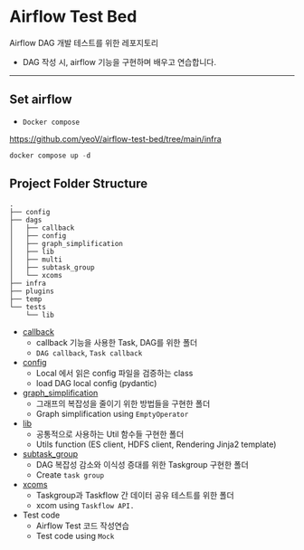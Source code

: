 # Airflow Test Bed

Airflow DAG 개발 테스트를 위한 레포지토리

- DAG 작성 시, airflow 기능을 구현하며 배우고 연습합니다.

---

## Set airflow

- `Docker compose`

<https://github.com/yeoV/airflow-test-bed/tree/main/infra>

```python
docker compose up -d
```

## Project Folder Structure

```
.
├── config
├── dags
│   ├── callback
│   ├── config
│   ├── graph_simplification
│   ├── lib
│   ├── multi
│   ├── subtask_group
│   └── xcoms
├── infra
├── plugins
├── temp
└── tests
    └── lib
```

- [callback](https://github.com/yeoV/airflow-test-bed/tree/main/dags/callback)
  - callback 기능을 사용한 Task, DAG를 위한 폴더
  - `DAG callback`, `Task callback`
- [config](https://github.com/yeoV/airflow-test-bed/tree/main/dags/config)
  - Local 에서 읽은 config 파일을 검증하는 class
  - load DAG local config (pydantic)
- [graph_simplification](https://github.com/yeoV/airflow-test-bed/tree/main/dags/graph_simplification)
  - 그래프의 복잡성을 줄이기 위한 방법들을 구현한 폴더
  - Graph simplification using `EmptyOperator`
- [lib](https://github.com/yeoV/airflow-test-bed/tree/main/dags/lib)
  - 공통적으로 사용하는 Util 함수들 구현한 폴더
  - Utils function (ES client, HDFS client, Rendering Jinja2 template)
- [subtask_group](https://github.com/yeoV/airflow-test-bed/tree/main/dags/subtask_group)
  - DAG 복잡성 감소와 이식성 증대를 위한 Taskgroup 구현한 폴더
  - Create `task group`
- [xcoms](https://github.com/yeoV/airflow-test-bed/tree/main/dags/xcom)
  - Taskgroup과 Taskflow 간 데이터 공유 테스트를 위한 폴더
  - xcom using `Taskflow API.`
- Test code
  - Airflow Test 코드 작성연습
  - Test code using `Mock`
